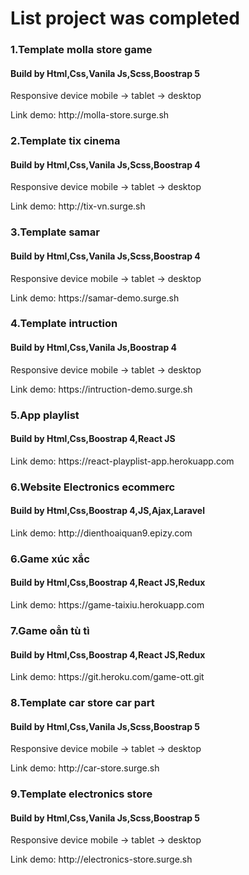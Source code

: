 <h1>List project was completed</h1>

<h3>1.Template molla store game</h3>
<h4>Build by Html,Css,Vanila Js,Scss,Boostrap 5</h4>
<p>Responsive device mobile -> tablet -> desktop </p>
<p>Link demo: http://molla-store.surge.sh </p>

<h3>2.Template tix cinema</h3>
<h4>Build by Html,Css,Vanila Js,Scss,Boostrap 4</h4>
<p>Responsive device mobile -> tablet -> desktop </p>
<p>Link demo: http://tix-vn.surge.sh </p>

<h3>3.Template samar</h3>
<h4>Build by Html,Css,Vanila Js,Scss,Boostrap 4</h4>
<p>Responsive device mobile -> tablet -> desktop </p>
<p>Link demo: https://samar-demo.surge.sh </p>

<h3>4.Template intruction</h3>
<h4>Build by Html,Css,Vanila Js,Boostrap 4</h4>
<p>Responsive device mobile -> tablet -> desktop </p>
<p>Link demo: https://intruction-demo.surge.sh </p>

<h3>5.App playlist</h3>
<h4>Build by Html,Css,Boostrap 4,React JS</h4>
<p>Link demo: https://react-playplist-app.herokuapp.com </p>

<h3>6.Website Electronics ecommerc</h3>
<h4>Build by Html,Css,Boostrap 4,JS,Ajax,Laravel</h4>
<p>Link demo: http://dienthoaiquan9.epizy.com </p>


<h3>6.Game xúc xắc</h3>
<h4>Build by Html,Css,Boostrap 4,React JS,Redux</h4>
<p>Link demo: https://game-taixiu.herokuapp.com </p>

<h3>7.Game oẳn tù tì</h3>
<h4>Build by Html,Css,Boostrap 4,React JS,Redux</h4>
<p>Link demo: https://git.heroku.com/game-ott.git </p>

<h3>8.Template car store car part</h3>
<h4>Build by Html,Css,Vanila Js,Scss,Boostrap 5</h4>
<p>Responsive device mobile -> tablet -> desktop </p>
<p>Link demo: http://car-store.surge.sh </p>

<h3>9.Template electronics store</h3>
<h4>Build by Html,Css,Vanila Js,Scss,Boostrap 5</h4>
<p>Responsive device mobile -> tablet -> desktop </p>
<p>Link demo: http://electronics-store.surge.sh </p>

